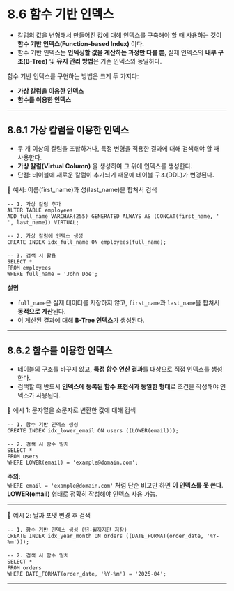 # 8.6 함수 기반 인덱스
- 칼럼의 값을 변형해서 만들어진 값에 대해 인덱스를 구축해야 할 때 사용하는 것이 **함수 기반 인덱스(Function-based Index)** 이다.
- 함수 기반 인덱스는 **인덱싱할 값을 계산하는 과정만 다를 뿐**, 실제 인덱스의 **내부 구조(B-Tree)** 및 **유지 관리 방법**은 기존 인덱스와 동일하다.

함수 기반 인덱스를 구현하는 방법은 크게 두 가지다:
- **가상 칼럼을 이용한 인덱스**
- **함수를 이용한 인덱스**

---

## 8.6.1 가상 칼럼을 이용한 인덱스

- 두 개 이상의 칼럼을 조합하거나, 특정 변형을 적용한 결과에 대해 검색해야 할 때 사용한다.
- **가상 칼럼(Virtual Column)** 을 생성하여 그 위에 인덱스를 생성한다.
- 단점: 테이블에 새로운 칼럼이 추가되기 때문에 테이블 구조(DDL)가 변경된다.

🔹 예시: 이름(first_name)과 성(last_name)을 합쳐서 검색

```
-- 1. 가상 칼럼 추가
ALTER TABLE employees
ADD full_name VARCHAR(255) GENERATED ALWAYS AS (CONCAT(first_name, ' ', last_name)) VIRTUAL;

-- 2. 가상 칼럼에 인덱스 생성
CREATE INDEX idx_full_name ON employees(full_name);

-- 3. 검색 시 활용
SELECT *
FROM employees
WHERE full_name = 'John Doe';
```

**설명**
- `full_name`은 실제 데이터를 저장하지 않고, `first_name`과 `last_name`을 합쳐서 **동적으로 계산**된다.
- 이 계산된 결과에 대해 **B-Tree 인덱스**가 생성된다.

---

## 8.6.2 함수를 이용한 인덱스

- 테이블의 구조를 바꾸지 않고, **특정 함수 연산 결과**를 대상으로 직접 인덱스를 생성한다.
- 검색할 때 반드시 **인덱스에 등록된 함수 표현식과 동일한 형태**로 조건을 작성해야 인덱스가 사용된다.

🔹 예시 1: 문자열을 소문자로 변환한 값에 대해 검색

```
-- 1. 함수 기반 인덱스 생성
CREATE INDEX idx_lower_email ON users ((LOWER(email)));

-- 2. 검색 시 함수 일치
SELECT *
FROM users
WHERE LOWER(email) = 'example@domain.com';
```

**주의:**  
`WHERE email = 'example@domain.com'` 처럼 단순 비교만 하면 **이 인덱스를 못 쓴다**.  
**LOWER(email)** 형태로 정확히 작성해야 인덱스 사용 가능.

---

🔹 예시 2: 날짜 포맷 변경 후 검색

```
-- 1. 함수 기반 인덱스 생성 (년-월까지만 저장)
CREATE INDEX idx_year_month ON orders ((DATE_FORMAT(order_date, '%Y-%m')));

-- 2. 검색 시 함수 일치
SELECT *
FROM orders
WHERE DATE_FORMAT(order_date, '%Y-%m') = '2025-04';
```

---

